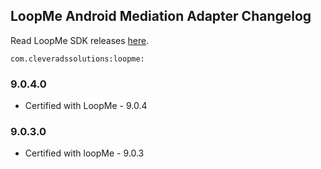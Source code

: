 ## LoopMe Android Mediation Adapter Changelog
Read LoopMe SDK releases [here](https://github.com/loopme/android-united-sdk/releases).
```
com.cleveradssolutions:loopme:
```

### 9.0.4.0
- Certified with LoopMe - 9.0.4

### 9.0.3.0
- Certified with loopMe - 9.0.3
